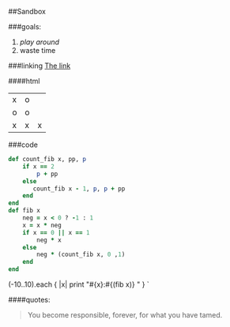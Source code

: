 ##Sandbox


###goals:

1. *play around*<br/>
2. waste time<br/>

###linking
[The link](http://en.wikipedia.org/wiki/Kitten#mediaviewer/File:Kitten_in_Rizal_Park,_Manila.jpg)

####html
<table>
<tr>
	<td>x</td>
	<td>o</td>
	<td></td>	
</tr>
<tr>
	<td>o</td>
	<td>o</td>
	<td></td>
</tr>
<tr>
	<td>x</td>
	<td>x</td>
	<td>x</td>
</tr>
</table>

###code
```ruby
def count_fib x, pp, p 
	if x == 2
		p + pp
    else
	   count_fib x - 1, p, p + pp
	end
end
def fib x
    neg = x < 0 ? -1 : 1
	x = x * neg
	if x == 0 || x == 1
		neg * x
	else
		neg * (count_fib x, 0 ,1)
	end
end
```

(-10..10).each { |x| print "#{x}:#{(fib x)} " }
`

####quotes:

> You become responsible, forever, for what you have tamed.<br/>
